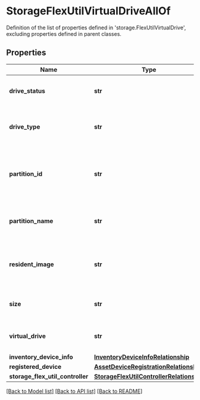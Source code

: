 # StorageFlexUtilVirtualDriveAllOf

Definition of the list of properties defined in 'storage.FlexUtilVirtualDrive', excluding properties defined in parent classes.
## Properties
Name | Type | Description | Notes
------------ | ------------- | ------------- | -------------
**drive_status** | **str** | Status of the Flex Util virtual drive. | [optional] 
**drive_type** | **str** | Type of virtual drive managed by flex util controller. | [optional] 
**partition_id** | **str** | Disk Partition Id of virtual drive managed by flex util controller. | [optional] 
**partition_name** | **str** | Partition name of the Flex Util virtual drive. | [optional] 
**resident_image** | **str** | The resident image on the flex util virtual Drive. | [optional] 
**size** | **str** | Size of the Flex Util virtual drive. | [optional] 
**virtual_drive** | **str** | Virtual drive on the Flex Util controller. | [optional] 
**inventory_device_info** | [**InventoryDeviceInfoRelationship**](InventoryDeviceInfoRelationship.md) |  | [optional] 
**registered_device** | [**AssetDeviceRegistrationRelationship**](AssetDeviceRegistrationRelationship.md) |  | [optional] 
**storage_flex_util_controller** | [**StorageFlexUtilControllerRelationship**](StorageFlexUtilControllerRelationship.md) |  | [optional] 

[[Back to Model list]](../README.md#documentation-for-models) [[Back to API list]](../README.md#documentation-for-api-endpoints) [[Back to README]](../README.md)


